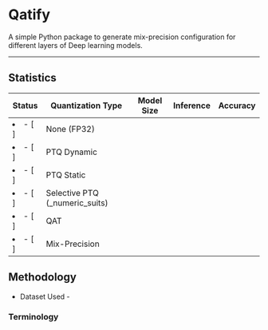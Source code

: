 # Qatify
A simple Python package to generate mix-precision configuration for different layers of Deep learning models.
***
## Statistics  
| Status | Quantization Type    | Model Size | Inference | Accuracy |  
| --- | ---|---|---|  --- |
| <li>- [ ] </li>| None (FP32) | | | | 
| <li>- [ ] </li>| PTQ Dynamic | | | |  
| <li>- [ ] </li> | PTQ Static | | | |  
| <li>- [ ] </li> | Selective PTQ (_numeric_suits) | | | |  
| <li>- [ ] </li> | QAT | | | |  
| <li>- [ ] </li> | Mix-Precision | | | |  
## Methodology
- Dataset Used  - 
### Terminology 
